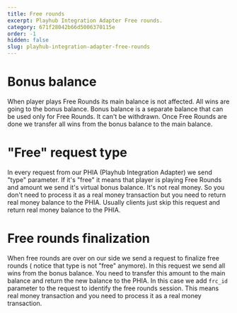 ```yaml
---
title: Free rounds
excerpt: Playhub Integration Adapter Free rounds.
category: 671f28042b66d5006370115e
order: -1
hidden: false
slug: playhub-integration-adapter-free-rounds
---
```


# Bonus balance

When player plays Free Rounds its main balance is not affected. All wins are going to the bonus balance.
Bonus balance is a separate balance that can be used only for Free Rounds. It can't be withdrawn.
Once Free Rounds are done we transfer all wins from the bonus balance to the main balance.

# "Free" request type

In every request from our PHIA (Playhub Integration Adapter) we send "type" parameter. If it's "free" it means that player is playing Free Rounds and amount we send it's virtual bonus balance. It's not real money. So you don't need to process it as a real money transaction but you need to return real money balance to the PHIA. Usually clients just skip this request and return real money balance to the PHIA.

# Free rounds finalization

When free rounds are over on our side we send a request to finalize free rounds ( notice that type is not "free" anymore). In this request we send all wins from the bonus balance. You need to transfer this amount to the main balance and return the new balance to the PHIA. In this case we add `frc_id` parameter to the request to identify the free rounds session. This means real money transaction and you need to process it as a real money transaction.

